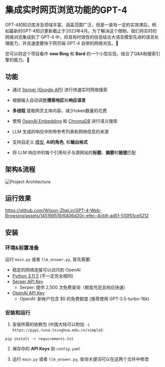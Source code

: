 集成实时网页浏览功能的GPT-4
========================

GPT-4的知识库涉及领域丰富、涵盖范围广泛，但是一直有一定的实效滞后，例如最新的GPT-4知识更新截止于2023年4月。为了解决这个限制，我们将实时的网络浏览集成到了 GPT-4 中，将具有时效性的信息结合大语言模型先进的语言处理能力，并且速度要快于网页端 GPT-4 自带的网络浏览。🔗

您可以将这个项目看作 **new Bing** 和 **Bard** 的一个小型实现，结合了Q&A和搜索引擎的能力。🌟

功能
---
* 通过 [Serper (Google API)](https://serper.dev) 进行快速实时网络搜索

* 根据输入自动调整**搜索地区**和**响应语言**

* **多线程** 提取网页主体内容，减少token数量的花费

* 使用 [OpenAI Embedding](https://platform.openai.com/docs/guides/embeddings/what-are-embeddings) 和 [ChromaDB](https://www.trychroma.com) 进行语义搜索

* LLM 生成的响应中附带参考列表和网络信息的来源

* 支持自定义 [模型](https://platform.openai.com/docs/models), **AI的角色**, 和**输出格式**

* 将 LLM 响应中的每个引用句子与源网站的**标题**、**摘要**和**链接**匹配


架构&流程
--------

![Project Architecture](https://github.com/Wilson-ZheLin/GPT-4-Web-Browsing/assets/145169519/043990c8-7d72-48a4-b4be-de4dc58caed4)


运行效果
-------

https://github.com/Wilson-ZheLin/GPT-4-Web-Browsing/assets/145169519/6406d20c-efec-4cb9-ad51-510f51ce5212


安装
----

### 环境&前置准备

运行 `main.py` 或者 `llm_answer.py`, 首先需要:
* 稳定的网络连接可以访问到 OpenAI
* [Python 3.11.5](https://www.python.org/downloads/) (不一定完全相同)
* [Serper API Key](https://serper.dev)
    * Serper: 提供 2,500 次免费查询（额度充足且响应快速）
* [OpenAI API Key](https://openai.com/blog/openai-api)
    * OpenAI: 新帐户包含 $5 的免费额度 (推荐使用 GPT-3.5-turbo-16k)
    
### 安装和运行
1. 安装所需的依赖包 (中国大陆可以附加 `-i https://pypi.tuna.tsinghua.edu.cn/simple`):

```
pip install -r requirements.txt
```

2. 保存你的 **API Keys** 到 `config.yaml`

3. 运行 `main.py` 或者 `llm_answer.py`, 查询关键词可以在这两个文件中修改

